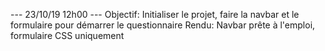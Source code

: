  --- 23/10/19 12h00 ---
 Objectif: Initialiser le projet, faire la navbar et le formulaire pour démarrer le questionnaire
 Rendu: Navbar prête à l'emploi, formulaire CSS uniquement
